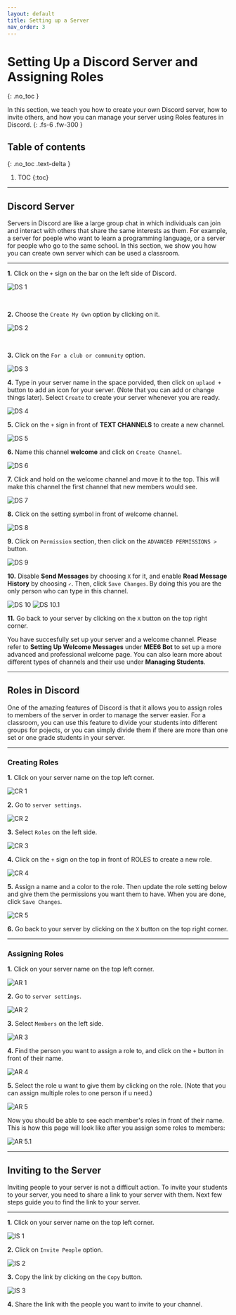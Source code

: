 ```yaml
---
layout: default
title: Setting up a Server
nav_order: 3
---
```


# Setting Up a Discord Server and Assigning Roles
{: .no_toc }

In this section, we teach you how to create your own Discord server, how to invite others, and how you can manage your server using Roles features in Discord.
{: .fs-6 .fw-300 }

## Table of contents
{: .no_toc .text-delta }

1. TOC
{:toc}

---

## Discord Server

Servers in Discord are like a large group chat in which individuals can join and interact with others that share the same interests as them. For example, a server for 
poeple who want to learn a programming language, or a server for people who go to the same school. In this section, we show you how you can create own server which can
be used a classroom.

---

**1.** Click on the `+` sign on the bar on the left side of Discord.

![DS 1](https://github.com/maxiwu13133/Discord-for-Teachers/blob/gh-pages/assets/images/Task%201%20%26%202/Add%20server%20buttom%20(Pic8).png?raw=true)

឵឵

**2.** Choose the `Create My Own` option by clicking on it.

![DS 2](https://github.com/maxiwu13133/Discord-for-Teachers/blob/gh-pages/assets/images/Task%201%20%26%202/Create%20my%20own%20button%20(Pic9).png?raw=true)

឵឵

**3.** Click on the `For a club or community` option.

![DS 3](https://github.com/maxiwu13133/Discord-for-Teachers/blob/gh-pages/assets/images/Task%201%20%26%202/For%20club%20and%20community%20button%20(Pic10).png?raw=true)
឵឵

**4.** Type in your server name in the space porvided, then click on `uplaod +` button to add an icon for your server. (Note that you can
add or change things later). Select `Create` to create your server whenever you are ready.

![DS 4](https://github.com/maxiwu13133/Discord-for-Teachers/blob/gh-pages/assets/images/Task%201%20%26%202/Server%20name%20and%20icon%20(Pic11).png?raw=true)
឵឵

**5.** Click on the `+` sign in front of **TEXT CHANNELS** to create a new channel.

![DS 5](https://github.com/maxiwu13133/Discord-for-Teachers/blob/gh-pages/assets/images/Task%201%20%26%202/New%20channel%20button%20Fixed(Pic12).png?raw=true)

**6.** Name this channel **welcome** and click on `Create Channel`.

![DS 6](https://github.com/maxiwu13133/Discord-for-Teachers/blob/gh-pages/assets/images/Task%201%20%26%202/Create%20channel%20(Pic13).png?raw=true)

**7.** Click and hold on the welcome channel and move it to the top. This will make this channel the first channel that new members would see.

![DS 7](https://github.com/maxiwu13133/Discord-for-Teachers/blob/gh-pages/assets/images/Task%201%20%26%202/Move%20welcome%20channel%20(Pic14).png?raw=true)

**8.** Click on the setting symbol in front of welcome channel.

![DS 8](https://github.com/maxiwu13133/Discord-for-Teachers/blob/gh-pages/assets/images/Task%201%20%26%202/Welcome%20setting%20symbol%20(Pic15).png?raw=true)

**9.** Click on `Permission` section, then click on the `ADVANCED PERMISSIONS >` button.

![DS 9](https://github.com/maxiwu13133/Discord-for-Teachers/blob/gh-pages/assets/images/Task%201%20%26%202/Premission%20button%20(Pic16).png?raw=true)

**10.** Disable **Send Messages** by choosing `X` for it, and enable **Read Message History** by choosing `✓`. Then, click `Save Changes`. By doing this you are the only
person who can type in this channel.

![DS 10](https://github.com/maxiwu13133/Discord-for-Teachers/blob/gh-pages/assets/images/Task%201%20%26%202/Send%20messages%20(Pic17).png?raw=true)
![DS 10.1](https://github.com/maxiwu13133/Discord-for-Teachers/blob/gh-pages/assets/images/Task%201%20%26%202/Message%20History%20(Pic18).png?raw=true)

**11.** Go back to your server by clicking on the `X` button on the top right corner.

You have succesfully set up your server and a welcome channel. 
Please refer to **Setting Up Welcome Messages** under **MEE6 Bot** to set up a more advanced and professional welcome page.
You can also learn more about different types of channels and their use under **Managing Students**.

---

## Roles in Discord

One of the amazing features of Discord is that it allows you to assign roles to members of the server in order to manage the server easier. For a classroom, you can use this 
feature to divide your students into different groups for pojects, or you can simply divide them if there are more than one set or one grade students in your server.

---

### Creating Roles

**1.** Click on your server name on the top left corner.

![CR 1](https://github.com/maxiwu13133/Discord-for-Teachers/blob/gh-pages/assets/images/Task%201%20%26%202/Server%20name%20(Pic19).png?raw=true)

**2.** Go to `server settings`.

![CR 2](https://github.com/maxiwu13133/Discord-for-Teachers/blob/gh-pages/assets/images/Task%201%20%26%202/Server%20settings%20button%20(Pic20).png?raw=true)

**3.** Select `Roles` on the left side.

![CR 3](https://github.com/maxiwu13133/Discord-for-Teachers/blob/gh-pages/assets/images/Task%201%20%26%202/Roles%20button%20(Pic21).png?raw=true)

**4.** Click on the `+` sign on the top in front of ROLES to create a new role.

![CR 4](https://github.com/maxiwu13133/Discord-for-Teachers/blob/gh-pages/assets/images/Task%201%20%26%202/Add%20role%20(Pic22).png?raw=true)

**5.** Assign a name and a color to the role. Then update the role setting below and give them the permissions you want them to have. When you are done, click `Save Changes`.

![CR 5](https://github.com/maxiwu13133/Discord-for-Teachers/blob/gh-pages/assets/images/Task%201%20%26%202/Role%20settings%20(Pic23).png?raw=true)

**6.** Go back to your server by clicking on the `X` button on the top right corner.

---

### Assigning Roles

**1.** Click on your server name on the top left corner.

![AR 1](https://github.com/maxiwu13133/Discord-for-Teachers/blob/gh-pages/assets/images/Task%201%20%26%202/Server%20name%20(Pic19).png?raw=true)

**2.** Go to `server settings`.

![AR 2](https://github.com/maxiwu13133/Discord-for-Teachers/blob/gh-pages/assets/images/Task%201%20%26%202/Server%20settings%20button%20(Pic20).png?raw=true)

**3.** Select `Members` on the left side.

![AR 3](https://github.com/maxiwu13133/Discord-for-Teachers/blob/gh-pages/assets/images/Task%201%20%26%202/Members%20button%20(Pic24).png?raw=true)

**4.** Find the person you want to assign a role to, and click on the `+` button in front of their name.

![AR 4](https://github.com/maxiwu13133/Discord-for-Teachers/blob/gh-pages/assets/images/Task%201%20%26%202/Plus%20button%20in%20members%20(Pic25).png?raw=true)

**5.** Select the role u want to give them by clicking on the role. (Note that you can assign multiple roles to one person if u need.)

![AR 5](https://github.com/maxiwu13133/Discord-for-Teachers/blob/gh-pages/assets/images/Task%201%20%26%202/Selecting%20role%20(Pic26).png?raw=true)

Now you should be able to see each member's roles in front of their name. This is how this page will look like after you assign some roles to members:

![AR 5.1](https://github.com/maxiwu13133/Discord-for-Teachers/blob/gh-pages/assets/images/Task%201%20%26%202/All%20roles%20(Pic27).png?raw=true)
 
---

## Inviting to the Server

Inviting people to your server is not a difficult action. To invite your students to your server, you need to share a link to your server with them. Next few steps guide you
to find the link to your server.
  
---
 
**1.** Click on your server name on the top left corner.

![IS 1](https://github.com/maxiwu13133/Discord-for-Teachers/blob/gh-pages/assets/images/Task%201%20%26%202/Server%20name%20(Pic19).png?raw=true)

**2.** Click on `Invite People` option.

![IS 2](https://github.com/maxiwu13133/Discord-for-Teachers/blob/gh-pages/assets/images/Task%201%20%26%202/Invite%20button%20(Pic28).png?raw=true)

**3.** Copy the link by clicking on the `Copy` button.

![IS 3](https://github.com/maxiwu13133/Discord-for-Teachers/blob/gh-pages/assets/images/Task%201%20%26%202/Copy%20link%20button%20(Pic29).png?raw=true)

**4.** Share the link with the people you want to invite to your channel.

